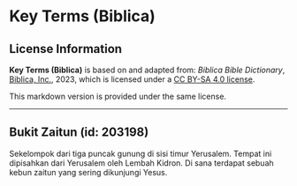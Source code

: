 # Key Terms (Biblica)

## License Information

**Key Terms (Biblica)** is based on and adapted from: _Biblica Bible Dictionary_, [Biblica, Inc.](https://www.biblica.com/), 2023, which is licensed under a [CC BY-SA 4.0 license](https://creativecommons.org/licenses/by-sa/4.0/legalcode.en).

This markdown version is provided under the same license.



--------------------------------

## Bukit Zaitun (id: 203198)

Sekelompok dari tiga puncak gunung di sisi timur Yerusalem. Tempat ini dipisahkan dari Yerusalem oleh Lembah Kidron. Di sana terdapat sebuah kebun zaitun yang sering dikunjungi Yesus.


